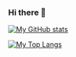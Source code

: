### Hi there 👋

[![My GitHub stats](https://github-readme-stats.vercel.app/api?username=mmaless&theme=dark)](https://github.com/mmaless)

[![My Top Langs](https://github-readme-stats.vercel.app/api/top-langs/?username=mmaless&layout=compact&theme=dark)](https://github.com/mmaless)
